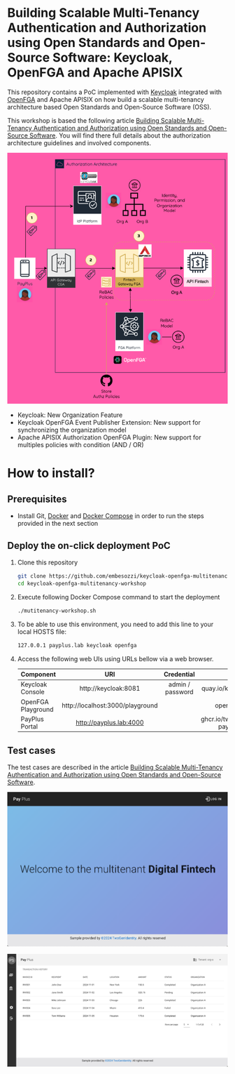 # Building Scalable Multi-Tenancy Authentication and Authorization using Open Standards and Open-Source Software: Keycloak, OpenFGA and Apache APISIX

This repository contains a PoC implemented with [Keycloak](https://www.keycloak.org/) integrated with [OpenFGA](https://openfga.dev/) and Apache APISIX on how build a scalable multi-tenancy architecture based Open Standards and Open-Source Software (OSS).


This workshop is based the following article [Building Scalable Multi-Tenancy Authentication and Authorization using Open Standards and Open-Source Software](https://embesozzi.medium.com/building-scalable-multi-tenancy-authentication-and-authorization-using-open-standards-and-7341fcd87b64). You will find there full details about the authorization architecture guidelines and involved components.

![arquitecture](docs/arquitecture.png)

- Keycloak: New Organization Feature
- Keycloak OpenFGA Event Publisher Extension: New support for synchronizing the organization model 
- Apache APISIX Authorization OpenFGA Plugin: New support for multiples policies with condition (AND / OR)

# How to install?
## Prerequisites

 * Install Git, [Docker](https://www.docker.com/get-docker) and [Docker Compose](https://docs.docker.com/compose/install/#install-compose) in order to run the steps provided in the next section<br>

## Deploy the on-click deployment PoC

1. Clone this repository
    ````bash
    git clone https://github.com/embesozzi/keycloak-openfga-multitenancy-workshop
    cd keycloak-openfga-multitenancy-workshop
    ````

2. Execute following Docker Compose command to start the deployment

   ```sh
   ./mutitenancy-workshop.sh
   ```

3. To be able to use this environment, you need to add this line to your local HOSTS file:

   ```sh
   127.0.0.1 payplus.lab keycloak openfga
   ```

4. Access the following web UIs using URLs bellow via a web browser.

    | Component                 |  URI                          |  Credential               | Image                                    |
    | ------------------------- |:-----------------------------:|:-------------------------:|:-----------------------------------------:
    | Keycloak Console          |   http://keycloak:8081        |  admin / password         | quay.io/keycloak/keycloak:26.0.6         |
    | OpenFGA Playground        |   http://localhost:3000/playground  |                     | openfga/openfga:v1.8.0                   | 
    | PayPlus Portal              |   http://payplus.lab:4000           |                           | ghcr.io/twogenidentity/demoapp-payplus-multitenancy                             |


## Test cases

The test cases are described in the article [Building Scalable Multi-Tenancy Authentication and Authorization using Open Standards and Open-Source Software](https://embesozzi.medium.com/building-scalable-multi-tenancy-authentication-and-authorization-using-open-standards-and-7341fcd87b64).


![playplus-1](docs/payplus-1.png)

![playplus-2](docs/payplus-2.png)
